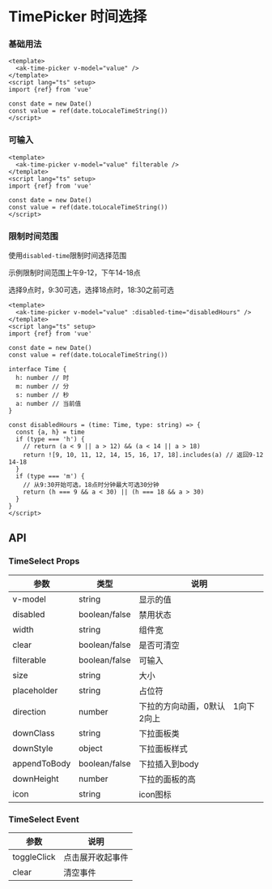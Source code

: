 # TimePicker 时间选择

### 基础用法

```vue demo
<template>
  <ak-time-picker v-model="value" />
</template>
<script lang="ts" setup>
import {ref} from 'vue'

const date = new Date()
const value = ref(date.toLocaleTimeString())
</script>

```

### 可输入

```vue demo
<template>
  <ak-time-picker v-model="value" filterable />
</template>
<script lang="ts" setup>
import {ref} from 'vue'

const date = new Date()
const value = ref(date.toLocaleTimeString())
</script>

```

### 限制时间范围

使用`disabled-time`限制时间选择范围

示例限制时间范围上午9-12，下午14-18点

选择9点时，9:30可选，选择18点时，18:30之前可选

```vue demo
<template>
  <ak-time-picker v-model="value" :disabled-time="disabledHours" />
</template>
<script lang="ts" setup>
import {ref} from 'vue'

const date = new Date()
const value = ref(date.toLocaleTimeString())

interface Time {
  h: number // 时
  m: number // 分
  s: number // 秒
  a: number // 当前值
}

const disabledHours = (time: Time, type: string) => {
  const {a, h} = time
  if (type === 'h') {
    // return (a < 9 || a > 12) && (a < 14 || a > 18)
    return ![9, 10, 11, 12, 14, 15, 16, 17, 18].includes(a) // 返回9-12 14-18
  }
  if (type === 'm') {
    // 从9:30开始可选，18点时分钟最大可选30分钟
    return (h === 9 && a < 30) || (h === 18 && a > 30)
  }
}
</script>

```

## API

### TimeSelect Props

| 参数           | 类型            | 说明                  |
|--------------|---------------|---------------------|
| v-model      | string        | 显示的值                |
| disabled     | boolean/false | 禁用状态                |
| width        | string        | 组件宽                 |
| clear        | boolean/false | 是否可清空               |
| filterable   | boolean/false | 可输入                 |
| size         | string        | 大小                  |
| placeholder  | string        | 占位符                 |
| direction    | number        | 下拉的方向动画，0默认　1向下　2向上 |
| downClass    | string        | 下拉面板类               |
| downStyle    | object        | 下拉面板样式              |
| appendToBody | boolean/false | 下拉插入到body           |
| downHeight   | number        | 下拉的面板的高             |
| icon         | string        | icon图标              |

### TimeSelect Event

| 参数          | 说明             |
|-------------|----------------|
| toggleClick | 点击展开收起事件       |
| clear       | 清空事件           |
